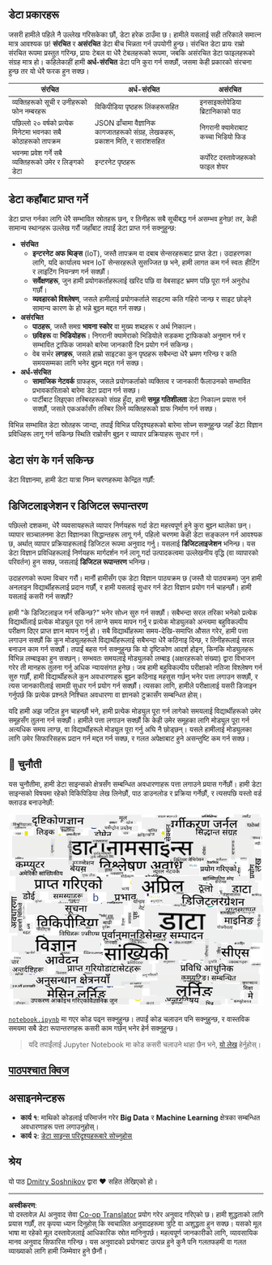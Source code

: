 <!--
CO_OP_TRANSLATOR_METADATA:
{
  "original_hash": "8141e7195841682914be03ef930fe43d",
  "translation_date": "2025-09-03T20:10:11+00:00",
  "source_file": "1-Introduction/01-defining-data-science/README.md",
  "language_code": "ne"
}
-->
## डेटा प्रकारहरू

जसरी हामीले पहिले नै उल्लेख गरिसकेका छौं, डेटा हरेक ठाउँमा छ। हामीले यसलाई सही तरिकाले समात्न मात्र आवश्यक छ! **संरचित** र **असंरचित** डेटा बीच भिन्नता गर्न उपयोगी हुन्छ। संरचित डेटा प्रायः राम्रो संरचित रूपमा प्रस्तुत गरिन्छ, प्रायः टेबल वा धेरै टेबलहरूको रूपमा, जबकि असंरचित डेटा फाइलहरूको संग्रह मात्र हो। कहिलेकाहीं हामी **अर्ध-संरचित** डेटा पनि कुरा गर्न सक्छौं, जसमा केही प्रकारको संरचना हुन्छ तर यो धेरै फरक हुन सक्छ।

| संरचित                                                                   | अर्ध-संरचित                                                                                | असंरचित                            |
| ------------------------------------------------------------------------ | ------------------------------------------------------------------------------------------ | ----------------------------------- |
| व्यक्तिहरूको सूची र उनीहरूको फोन नम्बरहरू                                 | विकिपीडिया पृष्ठहरू लिंकहरूसहित                                                           | इनसाइक्लोपेडिया ब्रिटानिकाको पाठ  |
| पछिल्लो २० वर्षको प्रत्येक मिनेटमा भवनका सबै कोठाहरूको तापक्रम            | JSON ढाँचामा वैज्ञानिक कागजातहरूको संग्रह, लेखकहरू, प्रकाशन मिति, र सारांशसहित              | निगरानी क्यामेराबाट कच्चा भिडियो फिड |
| भवनमा प्रवेश गर्ने सबै व्यक्तिहरूको उमेर र लिङ्गको डेटा                   | इन्टरनेट पृष्ठहरू                                                                           | कर्पोरेट दस्तावेजहरूको फाइल शेयर   |

## डेटा कहाँबाट प्राप्त गर्ने

डेटा प्राप्त गर्नका लागि धेरै सम्भावित स्रोतहरू छन्, र तिनीहरू सबै सूचीबद्ध गर्न असम्भव हुनेछ! तर, केही सामान्य स्थानहरू उल्लेख गरौं जहाँबाट तपाईं डेटा प्राप्त गर्न सक्नुहुन्छ:

* **संरचित**
  - **इन्टरनेट अफ थिङ्स** (IoT), जस्तै तापक्रम वा दबाब सेन्सरहरूबाट प्राप्त डेटा। उदाहरणका लागि, यदि कार्यालय भवन IoT सेन्सरहरूले सुसज्जित छ भने, हामी लागत कम गर्न स्वतः हीटिंग र लाइटिंग नियन्त्रण गर्न सक्छौं।
  - **सर्वेक्षणहरू**, जुन हामी प्रयोगकर्ताहरूलाई खरिद पछि वा वेबसाइट भ्रमण पछि पूरा गर्न अनुरोध गर्छौं।
  - **व्यवहारको विश्लेषण**, जसले हामीलाई प्रयोगकर्ताले साइटमा कति गहिरो जान्छ र साइट छोड्ने सामान्य कारण के हो भन्ने बुझ्न मद्दत गर्न सक्छ।
* **असंरचित**
  - **पाठहरू**, जस्तै समग्र **भावना स्कोर** वा मुख्य शब्दहरू र अर्थ निकाल्न।
  - **छविहरू** वा **भिडियोहरू**। निगरानी क्यामेराको भिडियोले सडकमा ट्राफिकको अनुमान गर्न र सम्भावित ट्राफिक जामको बारेमा जानकारी दिन प्रयोग गर्न सकिन्छ।
  - वेब सर्भर **लगहरू**, जसले हाम्रो साइटका कुन पृष्ठहरू सबैभन्दा धेरै भ्रमण गरिन्छ र कति समयसम्मका लागि भनेर बुझ्न मद्दत गर्न सक्छ।
* **अर्ध-संरचित**
  - **सामाजिक नेटवर्क** ग्राफहरू, जसले प्रयोगकर्ताको व्यक्तित्व र जानकारी फैलाउनको सम्भावित प्रभावकारिताको बारेमा डेटा प्रदान गर्न सक्छ।
  - पार्टीबाट लिइएका तस्बिरहरूको संग्रह हुँदा, हामी **समूह गतिशीलता** डेटा निकाल्न प्रयास गर्न सक्छौं, जसले एकअर्कासँग तस्बिर लिने व्यक्तिहरूको ग्राफ निर्माण गर्न सक्छ।

विभिन्न सम्भावित डेटा स्रोतहरू जान्दा, तपाईं विभिन्न परिदृश्यहरूको बारेमा सोच्न सक्नुहुन्छ जहाँ डेटा विज्ञान प्रविधिहरू लागू गर्न सकिन्छ स्थिति राम्रोसँग बुझ्न र व्यापार प्रक्रियाहरू सुधार गर्न।

## डेटा संग के गर्न सकिन्छ

डेटा विज्ञानमा, हामी डेटा यात्रा निम्न चरणहरूमा केन्द्रित गर्छौं:

## डिजिटलाइजेशन र डिजिटल रूपान्तरण

पछिल्लो दशकमा, धेरै व्यवसायहरूले व्यापार निर्णयहरू गर्दा डेटा महत्त्वपूर्ण हुने कुरा बुझ्न थालेका छन्। व्यापार सञ्चालनमा डेटा विज्ञानका सिद्धान्तहरू लागू गर्न, पहिलो चरणमा केही डेटा सङ्कलन गर्न आवश्यक छ, अर्थात् व्यापार प्रक्रियाहरूलाई डिजिटल रूपमा अनुवाद गर्नु। यसलाई **डिजिटलाइजेशन** भनिन्छ। यस डेटा विज्ञान प्रविधिहरूलाई निर्णयहरू मार्गदर्शन गर्न लागू गर्दा उत्पादकत्वमा उल्लेखनीय वृद्धि (वा व्यापारको परिवर्तन) हुन सक्छ, जसलाई **डिजिटल रूपान्तरण** भनिन्छ।

उदाहरणको रूपमा विचार गरौं। मानौं हामीसँग एक डेटा विज्ञान पाठ्यक्रम छ (जस्तै यो पाठ्यक्रम) जुन हामी अनलाइन विद्यार्थीहरूलाई प्रदान गर्छौं, र हामी यसलाई सुधार गर्न डेटा विज्ञान प्रयोग गर्न चाहन्छौं। हामी यसलाई कसरी गर्न सक्छौं?

हामी "के डिजिटलाइज गर्न सकिन्छ?" भनेर सोध्न सुरु गर्न सक्छौं। सबैभन्दा सरल तरिका भनेको प्रत्येक विद्यार्थीलाई प्रत्येक मोड्युल पूरा गर्न लाग्ने समय मापन गर्नु र प्रत्येक मोड्युलको अन्त्यमा बहुविकल्पीय परीक्षण दिएर प्राप्त ज्ञान मापन गर्नु हो। सबै विद्यार्थीहरूमा समय-देखि-समाप्ति औसत गरेर, हामी पत्ता लगाउन सक्छौं कि कुन मोड्युलहरूले विद्यार्थीहरूलाई सबैभन्दा धेरै कठिनाइ दिन्छ, र तिनीहरूलाई सरल बनाउन काम गर्न सक्छौं।
तपाईं बहस गर्न सक्नुहुन्छ कि यो दृष्टिकोण आदर्श होइन, किनकि मोड्युलहरू विभिन्न लम्बाइका हुन सक्छन्। सम्भवतः समयलाई मोड्युलको लम्बाइ (अक्षरहरूको संख्या) द्वारा विभाजन गरेर ती मानहरू तुलना गर्नु अधिक न्यायसंगत हुनेछ।
जब हामी बहुविकल्पीय परीक्षाको नतिजा विश्लेषण गर्न सुरु गर्छौं, हामी विद्यार्थीहरूले कुन अवधारणाहरू बुझ्न कठिनाइ महसुस गर्छन् भनेर पत्ता लगाउन सक्छौं, र त्यस जानकारीलाई सामग्री सुधार गर्न प्रयोग गर्न सक्छौं। त्यसका लागि, हामीले परीक्षालाई यसरी डिजाइन गर्नुपर्छ कि प्रत्येक प्रश्नले निश्चित अवधारणा वा ज्ञानको टुक्रासँग सम्बन्धित होस्।

यदि हामी अझ जटिल हुन चाहन्छौं भने, हामी प्रत्येक मोड्युल पूरा गर्न लागेको समयलाई विद्यार्थीहरूको उमेर समूहसँग तुलना गर्न सक्छौं। हामीले पत्ता लगाउन सक्छौं कि केही उमेर समूहका लागि मोड्युल पूरा गर्न अत्यधिक समय लाग्छ, वा विद्यार्थीहरूले मोड्युल पूरा गर्नु अघि नै छोड्छन्। यसले हामीलाई मोड्युलका लागि उमेर सिफारिसहरू प्रदान गर्न मद्दत गर्न सक्छ, र गलत अपेक्षाबाट हुने असन्तुष्टि कम गर्न सक्छ।

## 🚀 चुनौती

यस चुनौतीमा, हामी डेटा साइन्सको क्षेत्रसँग सम्बन्धित अवधारणाहरू पत्ता लगाउने प्रयास गर्नेछौं। हामी डेटा साइन्सको विषयमा रहेको विकिपिडिया लेख लिनेछौं, पाठ डाउनलोड र प्रक्रिया गर्नेछौं, र त्यसपछि यस्तो वर्ड क्लाउड बनाउनेछौं:

![Word Cloud for Data Science](../../../../translated_images/ds_wordcloud.664a7c07dca57de017c22bf0498cb40f898d48aa85b3c36a80620fea12fadd42.ne.png)

[`notebook.ipynb`](../../../../../../../../../1-Introduction/01-defining-data-science/notebook.ipynb ':ignore') मा गएर कोड पढ्न सक्नुहुन्छ। तपाईं कोड चलाउन पनि सक्नुहुन्छ, र वास्तविक समयमा सबै डेटा रूपान्तरणहरू कसरी काम गर्छन् भनेर हेर्न सक्नुहुन्छ।

> यदि तपाईंलाई Jupyter Notebook मा कोड कसरी चलाउने थाहा छैन भने, [यो लेख](https://soshnikov.com/education/how-to-execute-notebooks-from-github/) हेर्नुहोस्।

## [पाठपश्चात क्विज](https://ff-quizzes.netlify.app/en/ds/)

## असाइनमेन्टहरू

* **कार्य १**: माथिको कोडलाई परिमार्जन गरेर **Big Data** र **Machine Learning** क्षेत्रका सम्बन्धित अवधारणाहरू पत्ता लगाउनुहोस्।
* **कार्य २**: [डेटा साइन्स परिदृश्यहरूबारे सोच्नुहोस्](assignment.md)

## श्रेय

यो पाठ [Dmitry Soshnikov](http://soshnikov.com) द्वारा ♥️ सहित लेखिएको हो।

---

**अस्वीकरण**:  
यो दस्तावेज़ AI अनुवाद सेवा [Co-op Translator](https://github.com/Azure/co-op-translator) प्रयोग गरेर अनुवाद गरिएको छ। हामी शुद्धताको लागि प्रयास गर्छौं, तर कृपया ध्यान दिनुहोस् कि स्वचालित अनुवादहरूमा त्रुटि वा अशुद्धता हुन सक्छ। यसको मूल भाषा मा रहेको मूल दस्तावेज़लाई आधिकारिक स्रोत मानिनुपर्छ। महत्वपूर्ण जानकारीको लागि, व्यावसायिक मानव अनुवाद सिफारिस गरिन्छ। यस अनुवादको प्रयोगबाट उत्पन्न हुने कुनै पनि गलतफहमी वा गलत व्याख्याको लागि हामी जिम्मेवार हुने छैनौं।